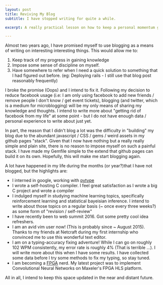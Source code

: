```yaml
---
layout: post
title: Reviving My Blog
subtitle: I have stopped writing for quite a while.

excerpt: A really practical lesson on how to keep a personal momentum going.

---
```


Almost two years ago, I have promised myself to use blogging as a means of writing on interesting
interesting things. This would allow me to:

1. Keep track of my progress in gaining knowledge
2. Impose some sense of discipline on myself.
3. Have somewhere to refer when I need a quick solution to something that I had figured out before. (eg: Deploying rails - I still use that blog post reasonably frequently)

I broke the promise (Oops) and I intend to fix it. Following my decision to reduce facebook usage (i.e: I am only using facebook to add new friends / remove people I don't know / get event tickets), blogging (and twitter, which is a medium for microblogging) will be my only means of sharing my knowledge and thoughts. I intend to write more about "getting rid of facebook from my life" at some point - but I do not have enough data / personal experience to write about just yet.

In part, the reason that I didn't blog a lot was the difficulty in "building" my blog due to the abundant javascript / CSS / gems / weird assets in my github pages "stack". Given that I now have nothing but a really really simple and plain site, there is no reason to impose myself on such a painful stack. I have made my Gemfile simple to the extend that github pages can build it on its own. Hopefully, this will make me start blogging again.

A lot have happened  in my life during the months (or year?)that I have not blogged, but the highlights are:

- I interned in google, working with [pytype](https://www.github.com/google/pytype)
- I wrote a self-hosting C compiler. I feel great satisfaction as I wrote a big C project and wrote a compiler
- I indulged myself in studying machine learning topics, specifically reinforcement learning and statistical bayeisian inference. I intend to write about those topics on a regular basis (~ once every three weeks?) as some form of "revision / self-review"
- I have recently been to web summit 2016. Got some pretty cool idea refreshers.
- I am an avid vim user now! (This is probably since ~ August 2015). Thanks to my friends at Netcraft during my first internship who convinced me to use this wonderful text editor.
- I am on a typing-accuracy fixing adventure! While I can go on roughly 102 WPM consistently, my error rate is roughly 4% (That is terrible ...). I will write more about this when I have some results. I have collected some data before I try some methods to fix my typing, so stay tuned.
- I am becoming a [FPGA](https://en.wikipedia.org/wiki/Field-programmable_gate_array) nerd. My latest project was to implement Convolutional Neural Networks on Maxeler's FPGA HLS platform.

All in all, I intend to keep this space updated in the near and distant future.
